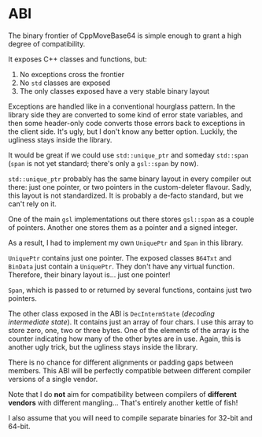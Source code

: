 # ABI

The binary frontier of CppMoveBase64 is simple enough to grant a high degree of compatibility.

It exposes C++ classes and functions, but:

1. No exceptions cross the frontier
2. No `std` classes are exposed
3. The only classes exposed have a very stable binary layout

Exceptions are handled like in a conventional hourglass pattern. In the library side they are converted to some kind of error state variables, and then some header-only code converts those errors back to exceptions in the client side. It's ugly, but I don't know any better option. Luckily, the ugliness stays inside the library.

It would be great if we could use `std::unique_ptr` and someday `std::span` (`span` is not yet standard; there's only a `gsl::span` by now).

`std::unique_ptr` probably has the same binary layout in every compiler out there: just one pointer, or two pointers in the custom-deleter flavour. Sadly, this layout is not standardized. It is probably a de-facto standard, but we can't rely on it.

One of the main `gsl` implementations out there stores `gsl::span` as a couple of pointers. Another one stores them as a pointer and a signed integer.

As a result, I had to implement my own `UniquePtr` and `Span` in this library.

`UniquePtr` contains just one pointer. The exposed classes `B64Txt` and `BinData` just contain a `UniquePtr`. They don't have any virtual function. Therefore, their binary layout is... just one pointer!

`Span`, which is passed to or returned by several functions, contains just two pointers.

The other class exposed in the ABI is `DecIntermState` (_decoding intermediate state_). It contains just an array of four chars. I use this array to store zero, one, two or three bytes. One of the elements of the array is the counter indicating how many of the other bytes are in use. Again, this is another ugly trick, but the ugliness stays inside the library.

There is no chance for different alignments or padding gaps between members. This ABI will be perfectly compatible between different compiler versions of a single vendor.

Note that I do **not** aim for compatibility between compilers of **different vendors** with different mangling... That's entirely another kettle of fish!

I also assume that you will need to compile separate binaries for 32-bit and 64-bit.
